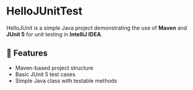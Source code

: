 # HelloJUnitTest


HelloJUnit is a simple Java project demonstrating the use of **Maven** and **JUnit 5** for unit testing in **IntelliJ IDEA**.

## 📌 Features
- Maven-based project structure
- Basic JUnit 5 test cases
- Simple Java class with testable methods

 
